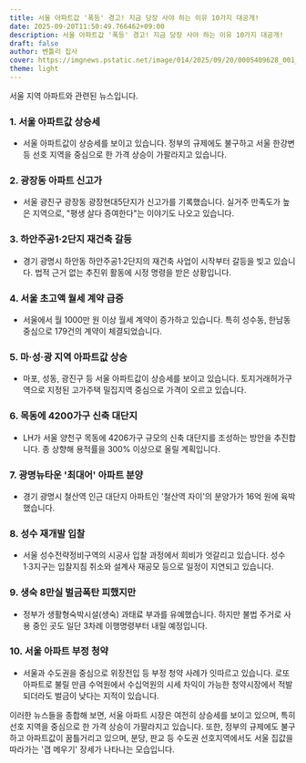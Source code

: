 ```yaml
---
title: 서울 아파트값 '폭등' 경고! 지금 당장 사야 하는 이유 10가지 대공개!
date: 2025-09-20T11:50:49.766462+09:00
description: 서울 아파트값 '폭등' 경고! 지금 당장 사야 하는 이유 10가지 대공개!
draft: false
author: 벤틀리 집사
cover: https://imgnews.pstatic.net/image/014/2025/09/20/0005409628_001_20250920091815396.jpg
theme: light
---
```


서울 지역 아파트와 관련된 뉴스입니다.

### 1. 서울 아파트값 상승세

*   서울 아파트값이 상승세를 보이고 있습니다. 정부의 규제에도 불구하고 서울 한강변 등 선호 지역을 중심으로 한 가격 상승이 가팔라지고 있습니다.

### 2. 광장동 아파트 신고가

*   서울 광진구 광장동 광장현대5단지가 신고가를 기록했습니다. 실거주 만족도가 높은 지역으로, "평생 살다 증여한다"는 이야기도 나오고 있습니다.

### 3. 하안주공1·2단지 재건축 갈등

*   경기 광명시 하안동 하안주공1·2단지의 재건축 사업이 시작부터 갈등을 빚고 있습니다. 법적 근거 없는 추진위 활동에 시정 명령을 받은 상황입니다.

### 4. 서울 초고액 월세 계약 급증

*   서울에서 월 1000만 원 이상 월세 계약이 증가하고 있습니다. 특히 성수동, 한남동 중심으로 179건의 계약이 체결되었습니다.

### 5. 마·성·광 지역 아파트값 상승

*   마포, 성동, 광진구 등 서울 아파트값이 상승세를 보이고 있습니다. 토지거래허가구역으로 지정된 고가주택 밀집지역 중심으로 가격이 오르고 있습니다.

### 6. 목동에 4200가구 신축 대단지

*   LH가 서울 양천구 목동에 4206가구 규모의 신축 대단지를 조성하는 방안을 추진합니다. 종 상향해 용적률을 300% 이상으로 올릴 계획입니다.

### 7. 광명뉴타운 '최대어' 아파트 분양

*   경기 광명시 철산역 인근 대단지 아파트인 '철산역 자이'의 분양가가 16억 원에 육박했습니다.

### 8. 성수 재개발 입찰

*   서울 성수전략정비구역의 시공사 입찰 과정에서 희비가 엇갈리고 있습니다. 성수 1·3지구는 입찰지침 취소와 설계사 재공모 등으로 일정이 지연되고 있습니다.

### 9. 생숙 8만실 벌금폭탄 피했지만

*   정부가 생활형숙박시설(생숙) 과태료 부과를 유예했습니다. 하지만 불법 주거로 사용 중인 곳도 일단 3차례 이행명령부터 내릴 예정입니다.

### 10. 서울 아파트 부정 청약

*   서울과 수도권을 중심으로 위장전입 등 부정 청약 사례가 잇따르고 있습니다. 로또 아파트로 불릴 만큼 수억원에서 수십억원의 시세 차익이 가능한 청약시장에서 적발되더라도 벌금이 낮다는 지적이 있습니다.

이러한 뉴스들을 종합해 보면, 서울 아파트 시장은 여전히 상승세를 보이고 있으며, 특히 선호 지역을 중심으로 한 가격 상승이 가팔라지고 있습니다. 또한, 정부의 규제에도 불구하고 아파트값이 꿈틀거리고 있으며, 분당, 판교 등 수도권 선호지역에서도 서울 집값을 따라가는 '갭 메우기' 장세가 나타나는 모습입니다.